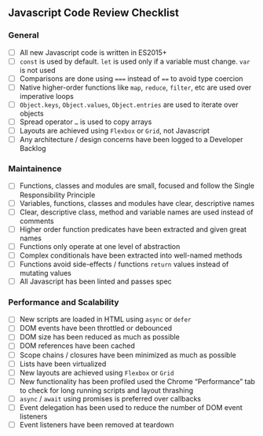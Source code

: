 ## Javascript Code Review Checklist

### General
- [ ] All new Javascript code is written in ES2015+
- [ ] `const` is used by default. `let` is used only if a variable must change. `var` is not used
- [ ] Comparisons are done using `===` instead of `==` to avoid type coercion
- [ ] Native higher-order functions like `map`, `reduce`, `filter`, etc are used over imperative loops
- [ ] `Object.keys`, `Object.values`, `Object.entries` are used to iterate over objects
- [ ] Spread operator `…` is used to copy arrays
- [ ] Layouts are achieved using `Flexbox` or `Grid`, not Javascript
- [ ] Any architecture / design concerns have been logged to a Developer Backlog

### Maintainence
- [ ] Functions, classes and modules are small, focused and follow the Single Responsibility Principle
- [ ] Variables, functions, classes and modules have clear, descriptive names
- [ ] Clear, descriptive class, method and variable names are used instead of comments
- [ ] Higher order function predicates have been extracted and given great names
- [ ] Functions only operate at one level of abstraction
- [ ] Complex conditionals have been extracted into well-named methods
- [ ] Functions avoid side-effects / functions `return` values instead of mutating values
- [ ] All Javascript has been linted and passes spec

### Performance and Scalability
- [ ] New scripts are loaded in HTML using `async` or `defer`
- [ ] DOM events have been throttled or debounced
- [ ] DOM size has been reduced as much as possible
- [ ] DOM references have been cached
- [ ] Scope chains / closures have been minimized as much as possible
- [ ] Lists have been virtualized
- [ ] New layouts are achieved using `Flexbox` or `Grid`
- [ ] New functionality has been profiled used the Chrome “Performance” tab to check for long running scripts and layout thrashing
- [ ] `async` / `await` using promises is preferred over callbacks
- [ ] Event delegation has been used to reduce the number of DOM event listeners
- [ ] Event listeners have been removed at teardown
